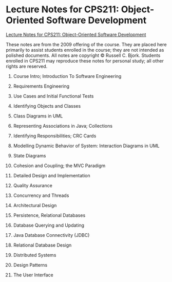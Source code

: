# Lecture Notes for CPS211: Object-Oriented Software Development

[Lecture Notes for CPS211: Object-Oriented Software Development](http://www.math-cs.gordon.edu/courses/cs211/lectures-2009/)

These notes are from the 2009 offering of the course. They are placed here primarily to assist students enrolled in the course; they are not intended as polished documents. All notes are copyright © Russell C. Bjork. Students enrolled in CPS211 may reproduce these notes for personal study; all other rights are reserved.

1. Course Intro; Introduction To Software Engineering

1. Requirements Engineering
1. Use Cases and Initial Functional Tests
1. Identifying Objects and Classes
1. Class Diagrams in UML
1. Representing Associations in Java; Collections
1. Identifying Responsibilities; CRC Cards
1. Modelling Dynamic Behavior of System: Interaction Diagrams in UML
1. State Diagrams
1. Cohesion and Coupling; the MVC Paradigm
1. Detailed Design and Implementation
1. Quality Assurance
1. Concurrency and Threads
1. Architectural Design
1. Persistence, Relational Databases
1. Database Querying and Updating
1. Java Database Connectivity (JDBC)
1. Relational Database Design
1. Distributed Systems
1. Design Patterns
1. The User Interface